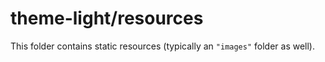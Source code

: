 # theme-light/resources

This folder contains static resources (typically an `"images"` folder as well).
